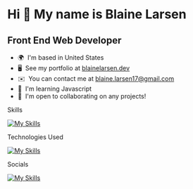 Hi 👋 My name is Blaine Larsen
==============================

Front End Web Developer
-----------------------

*   🌍  I'm based in United States
*   🖥️  See my portfolio at [blainelarsen.dev](http://blainelarsen.dev)
*   ✉️  You can contact me at [blaine.larsen17@gmail.com](mailto:blaine.larsen17@gmail.com)
*   🧠  I'm learning Javascript
*   🤝  I'm open to collaborating on any projects!

Skills

[![My Skills](https://skillicons.dev/icons?i=js,html,css,php)](https://skillicons.dev)

Technologies Used

[![My Skills](https://skillicons.dev/icons?i=,wordpress,vscode,bitbucket,netlify)](https://skillicons.dev)

Socials

[![My Skills](https://skillicons.dev/icons?i=linkedin)](https://skillicons.dev)

